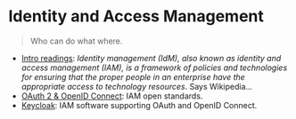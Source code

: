 Identity and Access Management
==============================
> Who can do what where.


* [Intro readings][intro]: *Identity management (IdM), also known as
identity and access management (IAM), is a framework of policies and
technologies for ensuring that the proper people in an enterprise have
the appropriate access to technology resources*. Says Wikipedia...
* [OAuth 2 & OpenID Connect][oidc]: IAM open standards.
* [Keycloak][keycloak]: IAM software supporting OAuth and OpenID Connect.




[intro]: ./intro.md
[oidc]: ./oidc/README.md
[keycloak]: ./keycloak/README.md

